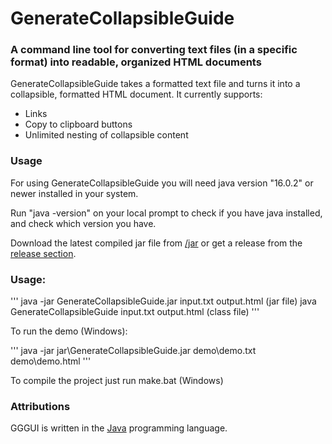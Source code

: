 # GenerateCollapsibleGuide
### A command line tool for converting text files (in a specific format) into readable, organized HTML documents

GenerateCollapsibleGuide takes a formatted text file and turns it into a collapsible, formatted HTML document.
It currently supports:
- Links
- Copy to clipboard buttons
- Unlimited nesting of collapsible content

### Usage

For using GenerateCollapsibleGuide you will need java version "16.0.2" or newer installed in your system.

Run "java -version" on your local prompt to check if you have java installed, and check which version you have.

Download the latest compiled jar file from [/jar](https://github.com/ldom22/GGGUI/tree/main/jar) or get a release from the [release section](https://github.com/ldom22/GGGUI/releases).

### Usage:

'''
java -jar GenerateCollapsibleGuide.jar input.txt output.html (jar file)
java GenerateCollapsibleGuide input.txt output.html (class file)
'''

To run the demo (Windows):

'''
java -jar jar\GenerateCollapsibleGuide.jar demo\demo.txt demo\demo.html
'''

To compile the project just run make.bat (Windows)

### Attributions

GGGUI is written in the [Java](http://www.java.com) programming language.
